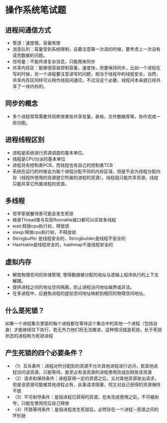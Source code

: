 # 操作系统笔试题

## 进程间通信方式

- 管道：速度慢，容量有限
- 消息队列：容量受到系统限制，且要注意第一次读的时候，要考虑上一次没有读完数据的问题。
- 信号量：不能传递复杂消息，只能用来同步
- 共享内存区：能够很容易控制容量，速度快，但要保持同步，比如一个进程在写的时候，另一个进程要注意读写的问题，相当于线程中的线程安全，当然，共享内存区同样可以用作线程间通讯，不过没这个必要，线程间本来就已经共享了一块内存的。 

## 同步的概念

- 多个进程常常需要共同修改某些共享变量，表格，文件数据库等，协作完成一些功能。

## 进程线程区别

- 进程是系统进行资源调度的基本单位。
- 线程是CPU分派的基本单位
- 进程具有控制表PCB，而线程也有自己的控制表TCB
- 系统在运行的时候会为每个进程分配不同的内存区域，但是不会为线程分配内存（线程所使用的资源是它所属的进程的资源），线程组只能共享资源。线程只能共享它所属进程的资源。

## 多线程

- 哲学家就餐场景可能会发生死锁
- 继承Thread类与实现Runnable接口都可以实现多线程
- wait:释放cpu执行权，释放锁
- sleep:释放cpu执行权，不释放锁
- Stringbuffer 是线程安全的，Stringbuilder是线程不安全的
- Hashtable是线程安全的，hashmap不是线程安全的

## 虚拟内存

- 解放物理空间的存储管理, 使得数据被分配的地址与逻辑上程序执行的上下文解耦。
- 提供进程之间的地址空间隔离，防止进程访问地址越界或非法。
- 在多进程中，应避免进程的虚拟空间地址映射到相同的物理空间地址。

## 什么是死锁？

如果一个进程集合里面的每个进程都在等待这个集合中的其他一个进程（包括自身）才能继续往下执行，若无外力他们将无法推进，这种情况就是死锁，处于死锁状态的进程称为死锁进程

## 产生死锁的四个必要条件？

- （1）互斥条件：进程对所分配到的资源不允许其他进程进行访问，若其他进程访问该资源，只能等待，直至占有该资源的进程使用完成后释放该资源
- （2）请求和保持条件：进程获得一定的资源之后，又对其他资源发出请求，但是该资源可能被其他进程占有，此事请求阻塞，但又对自己获得的资源保持不放
- （3）不可剥夺条件：是指进程已获得的资源，在未完成使用之前，不可被剥夺，只能在使用完后自己释放
- （4）环路等待条件：是指进程发生死锁后，必然存在一个进程--资源之间的环形链